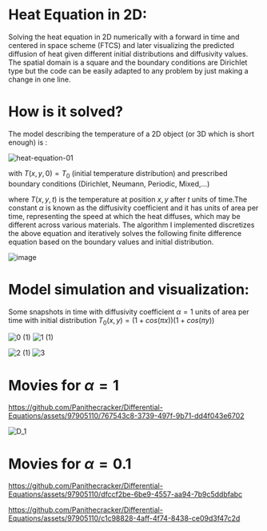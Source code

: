 # Heat Equation in 2D:
Solving the heat equation in 2D numerically with a forward in time and centered in space scheme (FTCS) and later visualizing the predicted diffusion of heat given different initial distributions and diffusivity values. The spatial domain is a square and the boundary conditions are Dirichlet type but the code can be easily adapted to any problem by just making a change in one line.

# How is it solved?
The model describing the temperature of a 2D object (or 3D which is short enough) is :

![heat-equation-01](https://github.com/Panithecracker/Differential-Equations/assets/97905110/a7edba8b-b120-4480-a8db-5c47540b55eb) 

with $T(x,y,0) = T_0$ (initial temperature distribution) and prescribed boundary conditions (Dirichlet, Neumann, Periodic, Mixed,...)

where $T(x,y,t)$ is the temperature at position $x,y$ after $t$ units of time.The constant $\alpha$ is known as the diffusivity coefficient and it has units of area per time, representing the speed at which the heat diffuses, which may be different across various materials.
The algorithm I implemented discretizes the above equation and iteratively solves the following finite difference equation based on the boundary values and initial distribution.

![image](https://github.com/Panithecracker/Differential-Equations/assets/97905110/04b6ba3a-3601-4cca-a145-e269da143cbb)

# Model simulation and visualization:
Some snapshots in time with diffusivity coefficient $\alpha = 1$ units of area per time with initial distribution $T_0(x,y) = (1+cos(\pi x))(1+cos(\pi y))$


![0 (1)](https://github.com/Panithecracker/Differential-Equations/assets/97905110/81624978-edf2-4f12-912a-9f40dd36257d) ![1 (1)](https://github.com/Panithecracker/Differential-Equations/assets/97905110/0e574889-284c-4918-b05b-478ac3f5317a)

![2 (1)](https://github.com/Panithecracker/Differential-Equations/assets/97905110/1bff8e71-a78f-48b3-9d48-668582de4de6) ![3](https://github.com/Panithecracker/Differential-Equations/assets/97905110/66a2dd25-0506-4d50-a340-07a05d520042)
# Movies for $\alpha = 1$

https://github.com/Panithecracker/Differential-Equations/assets/97905110/767543c8-3739-497f-9b71-dd4f043e6702

![D_1](https://github.com/Panithecracker/Differential-Equations/assets/97905110/0720c5f6-c306-4502-98ce-39a28ff91734)








# Movies for $\alpha =0.1$

https://github.com/Panithecracker/Differential-Equations/assets/97905110/dfccf2be-6be9-4557-aa94-7b9c5ddbfabc

https://github.com/Panithecracker/Differential-Equations/assets/97905110/c1c98828-4aff-4f74-8438-ce09d3f47c2d


